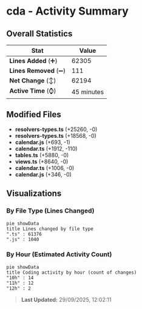 # cda - Activity Summary 

## Overall Statistics

| Stat                   | Value                                                             |
| ---------------------- | ----------------------------------------------------------------- |
| **Lines Added** (➕)   | 62305                                          |
| **Lines Removed** (➖) | 111                                        |
| **Net Change** (↕)    | 62194                |
| **Active Time** (⌚)   | 45 minutes |


## Modified Files
- **resolvers-types.ts** (+25260, -0)
- **resolvers-types.ts** (+18568, -0)
- **calendar.js** (+693, -1)
- **calendar.ts** (+1912, -110)
- **tables.ts** (+5880, -0)
- **views.ts** (+8640, -0)
- **calendar.ts** (+1006, -0)
- **calendar.js** (+346, -0)

## Visualizations

### By File Type (Lines Changed)

```mermaid
pie showData
title Lines changed by file type
".ts" : 61376
".js" : 1040
```

### By Hour (Estimated Activity Count)

```mermaid
pie showData
title Coding activity by hour (count of changes)
"10h" : 14
"11h" : 12
"12h" : 2
```


> **Last Updated:** 29/09/2025, 12:02:11